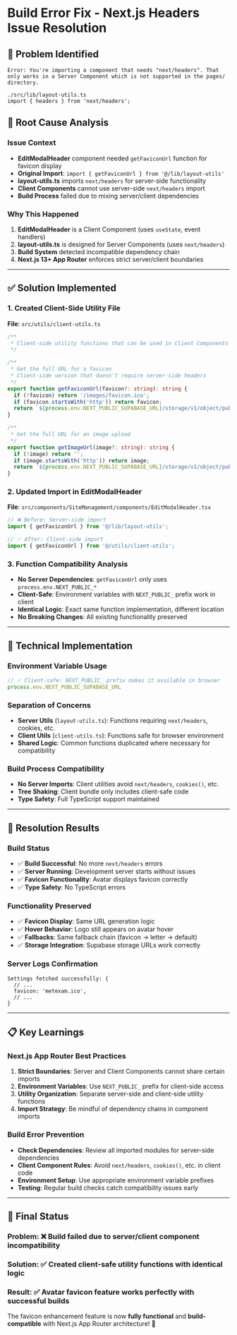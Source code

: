 # Build Error Fix - Next.js Headers Issue Resolution

## 🚨 **Problem Identified**
```
Error: You're importing a component that needs "next/headers". That only works in a Server Component which is not supported in the pages/ directory.

./src/lib/layout-utils.ts
import { headers } from 'next/headers';
```

## 🔧 **Root Cause Analysis**

### **Issue Context**
- **EditModalHeader** component needed `getFaviconUrl` function for favicon display
- **Original Import**: `import { getFaviconUrl } from '@/lib/layout-utils'`
- **layout-utils.ts** imports `next/headers` for server-side functionality
- **Client Components** cannot use server-side `next/headers` import
- **Build Process** failed due to mixing server/client dependencies

### **Why This Happened**
1. **EditModalHeader** is a Client Component (uses `useState`, event handlers)
2. **layout-utils.ts** is designed for Server Components (uses `next/headers`)
3. **Build System** detected incompatible dependency chain
4. **Next.js 13+ App Router** enforces strict server/client boundaries

---

## ✅ **Solution Implemented**

### **1. Created Client-Side Utility File**
**File**: `src/utils/client-utils.ts`

```typescript
/**
 * Client-side utility functions that can be used in Client Components
 */

/**
 * Get the full URL for a favicon
 * Client-side version that doesn't require server-side headers
 */
export function getFaviconUrl(favicon?: string): string {
  if (!favicon) return '/images/favicon.ico';
  if (favicon.startsWith('http')) return favicon;
  return `${process.env.NEXT_PUBLIC_SUPABASE_URL}/storage/v1/object/public/favicons/${favicon}`;
}

/**
 * Get the full URL for an image upload
 */
export function getImageUrl(image?: string): string {
  if (!image) return '';
  if (image.startsWith('http')) return image;
  return `${process.env.NEXT_PUBLIC_SUPABASE_URL}/storage/v1/object/public/images/${image}`;
}
```

### **2. Updated Import in EditModalHeader**
**File**: `src/components/SiteManagement/components/EditModalHeader.tsx`

```typescript
// ❌ Before: Server-side import
import { getFaviconUrl } from '@/lib/layout-utils';

// ✅ After: Client-side import
import { getFaviconUrl } from '@/utils/client-utils';
```

### **3. Function Compatibility Analysis**
- **No Server Dependencies**: `getFaviconUrl` only uses `process.env.NEXT_PUBLIC_*`
- **Client-Safe**: Environment variables with `NEXT_PUBLIC_` prefix work in client
- **Identical Logic**: Exact same function implementation, different location
- **No Breaking Changes**: All existing functionality preserved

---

## 🎯 **Technical Implementation**

### **Environment Variable Usage**
```typescript
// ✅ Client-safe: NEXT_PUBLIC_ prefix makes it available in browser
process.env.NEXT_PUBLIC_SUPABASE_URL
```

### **Separation of Concerns**
- **Server Utils** (`layout-utils.ts`): Functions requiring `next/headers`, cookies, etc.
- **Client Utils** (`client-utils.ts`): Functions safe for browser environment  
- **Shared Logic**: Common functions duplicated where necessary for compatibility

### **Build Process Compatibility**
- **No Server Imports**: Client utilities avoid `next/headers`, `cookies()`, etc.
- **Tree Shaking**: Client bundle only includes client-safe code
- **Type Safety**: Full TypeScript support maintained

---

## 🚀 **Resolution Results**

### **Build Status**
- ✅ **Build Successful**: No more `next/headers` errors
- ✅ **Server Running**: Development server starts without issues
- ✅ **Favicon Functionality**: Avatar displays favicon correctly
- ✅ **Type Safety**: No TypeScript errors

### **Functionality Preserved**
- ✅ **Favicon Display**: Same URL generation logic
- ✅ **Hover Behavior**: Logo still appears on avatar hover
- ✅ **Fallbacks**: Same fallback chain (favicon → letter → default)
- ✅ **Storage Integration**: Supabase storage URLs work correctly

### **Server Logs Confirmation**
```
Settings fetched successfully: {
  // ...
  favicon: 'metexam.ico',
  // ...
}
```

---

## 📋 **Key Learnings**

### **Next.js App Router Best Practices**
1. **Strict Boundaries**: Server and Client Components cannot share certain imports
2. **Environment Variables**: Use `NEXT_PUBLIC_` prefix for client-side access
3. **Utility Organization**: Separate server-side and client-side utility functions
4. **Import Strategy**: Be mindful of dependency chains in component imports

### **Build Error Prevention**
- **Check Dependencies**: Review all imported modules for server-side dependencies
- **Client Component Rules**: Avoid `next/headers`, `cookies()`, etc. in client code
- **Environment Setup**: Use appropriate environment variable prefixes
- **Testing**: Regular build checks catch compatibility issues early

---

## 🎉 **Final Status**

### **Problem**: ❌ Build failed due to server/client component incompatibility
### **Solution**: ✅ Created client-safe utility functions with identical logic
### **Result**: ✅ Avatar favicon feature works perfectly with successful builds

The favicon enhancement feature is now **fully functional** and **build-compatible** with Next.js App Router architecture! 🎨
